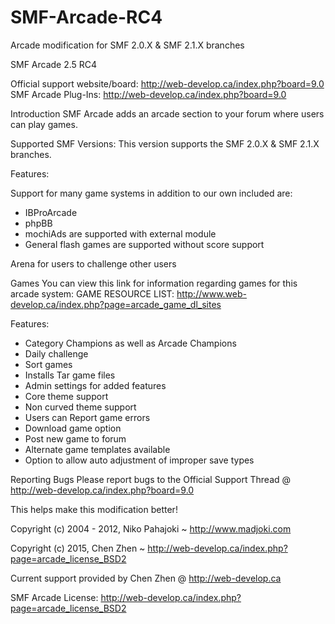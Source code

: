 # SMF-Arcade-RC4
Arcade modification for SMF 2.0.X &amp; SMF 2.1.X branches

SMF Arcade 2.5 RC4

Official support website/board: http://web-develop.ca/index.php?board=9.0 
SMF Arcade Plug-Ins: http://web-develop.ca/index.php?board=9.0

Introduction
SMF Arcade adds an arcade section to your forum where users can play games.

Supported SMF Versions:
This version supports the SMF 2.0.X & SMF 2.1.X branches.

Features:

Support for many game systems in addition to our own included are:
+ IBProArcade
+ phpBB
+ mochiAds are supported with external module
+ General flash games are supported without score support

Arena for users to challenge other users

Games
You can view this link for information regarding games for this arcade system: 
GAME RESOURCE LIST: http://www.web-develop.ca/index.php?page=arcade_game_dl_sites

Features:
+ Category Champions as well as Arcade Champions
+ Daily challenge
+ Sort games
+ Installs Tar game files
+ Admin settings for added features
+ Core theme support
+ Non curved theme support
+ Users can Report game errors
+ Download game option
+ Post new game to forum
+ Alternate game templates available
+ Option to allow auto adjustment of improper save types

Reporting Bugs
Please report bugs to the Official Support Thread
@ http://web-develop.ca/index.php?board=9.0

This helps make this modification better!

Copyright (c) 2004 - 2012, Niko Pahajoki ~ http://www.madjoki.com

Copyright (c) 2015, Chen Zhen ~ http://web-develop.ca/index.php?page=arcade_license_BSD2

Current support provided by Chen Zhen @ http://web-develop.ca

SMF Arcade License: http://web-develop.ca/index.php?page=arcade_license_BSD2

